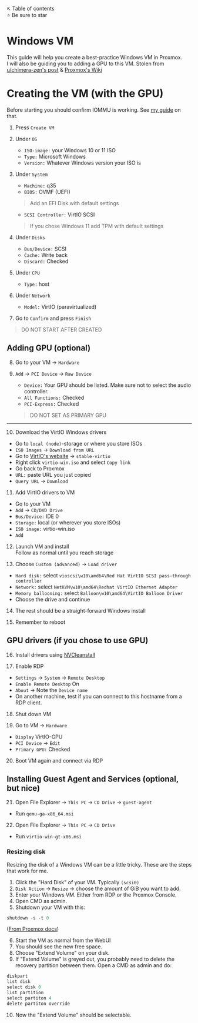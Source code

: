 ↖️ Table of contents \
⭐ Be sure to star

# Windows VM
This guide will help you create a best-practice Windows VM in Proxmox. \
I will also be guiding you to adding a GPU to this VM.
Stolen from [u/chimera-zen's post](https://www.reddit.com/r/Proxmox/comments/lcnn5w/proxmox_pcie_passthrough_in_2_minutes/) & [Proxmox's Wiki](https://pve.proxmox.com/wiki/Windows_10_guest_best_practices#Install)

# Creating the VM (with the GPU)
Before starting you should confirm IOMMU is working. See [my guide](https://github.com/wraaath-homelab/docs/blob/main/proxmox/iommu.md) on that.

1. Press `Create VM`
2. Under `OS`
   * `ISO-image:` your Windows 10 or 11 ISO
   * `Type:` Microsoft Windows
   * `Version:` Whatever Windows version your ISO is
3. Under `System`
   * `Machine:` q35
   * `BIOS:` OVMF (UEFI)
   > Add an EFI Disk with default settings
   * `SCSI Controller:` VirtIO SCSI
   > If you chose Windows 11 add TPM with default settings

4. Under `Disks`
   * `Bus/Device:` SCSI
   * `Cache:` Write back
   * `Discard:` Checked

5. Under `CPU`
   * `Type:` host

6. Under `Network`
   * `Model:` VirtIO (paravirtualized)

7. Go to `Confirm` and press `Finish`
> DO NOT START AFTER CREATED

## Adding GPU (optional)
8. Go to your VM -> `Hardware`

9. `Add` -> `PCI Device` -> `Raw Device`
   * `Device:` Your GPU should be listed. Make sure not to select the audio controller.
   * `All Functions:` Checked
   * `PCI-Express:` Checked
   > DO NOT SET AS PRIMARY GPU

---

10. Download the VirtIO Windows drivers
   * Go to `local (node)`-storage or where you store ISOs
   * `ISO Images` -> `Download from URL`
   * Go to [VirtIO's website](https://fedorapeople.org/groups/virt/virtio-win/direct-downloads/) -> `stable-virtio`
   * Right click `virtio-win.iso` and select `Copy link`
   * Go back to Proxmox
   * `URL:` paste URL you just copied
   * `Query URL` -> `Download`

11. Add VirtIO drivers to VM
   * Go to your VM
   * `Add` -> `CD/DVD Drive`
   * `Bus/Device:` IDE 0
   * `Storage:` local (or wherever you store ISOs)
   * `ISO image:` virtio-win.iso
   * `Add`

12. Launch VM and install \
Follow as normal until you reach storage

13. Choose `Custom (advanced)` -> `Load driver`
   * `Hard disk:` select `vioscsi\w10\amd64\Red Hat VirtIO SCSI pass-through controller`
   * `Network:` select `NetKVM\w10\amd64\Redhat VirtIO Ethernet Adapter`
   * `Memory ballooning:` select `Balloon\w10\amd64\VirtIO Balloon Driver`
   * Choose the drive and continue

14. The rest should be a straight-forward Windows install

15. Remember to reboot

## GPU drivers (if you chose to use GPU)
16. Install drivers using [NVCleanstall](https://www.techpowerup.com/nvcleanstall/)

17. Enable RDP
   * `Settings` -> `System` -> `Remote Desktop`
   * `Enable Remote Desktop` On
   * `About` -> Note the `Device name`
   * On another machine, test if you can connect to this hostname from a RDP client.

18. Shut down VM

19. Go to VM -> `Hardware`
   * `Display` VirtIO-GPU
   * `PCI Device` -> `Edit`
   * `Primary GPU:` Checked

20. Boot VM again and connect via RDP

## Installing Guest Agent and Services (optional, but nice)
21. Open File Explorer -> `This PC` -> `CD Drive` -> `guest-agent`
   * Run `qemu-ga-x86_64.msi`

22. Open File Explorer -> `This PC` -> `CD Drive`
   * Run `virtio-win-gt-x86.msi`


### Resizing disk
Resizing the disk of a Windows VM can be a little tricky. These are the steps that work for me.

1. Click the "Hard Disk" of your VM. Typically `(scsi0)`
2. `Disk Action` -> `Resize` -> choose the amount of GiB you want to add.
3. Enter your Windows VM. Either from RDP or the Proxmox Console.
4. Open CMD as admin.
5. Shutdown your VM with this:
```ps
shutdown -s -t 0
```
([From Proxmox docs](https://pve.proxmox.com/wiki/Resize_disks#General_considerations))

6. Start the VM as normal from the WebUI
7. You should see the new free space.
8. Choose "Extend Volume" on your disk.
9. If "Extend Volume" is greyed out, you probably need to delete the recovery partition between them. Open a CMD as admin and do:
```ps
diskpart
list disk
select disk 0
list partition
select partiton 4
delete partiton override
```
10. Now the "Extend Volume" should be selectable.
